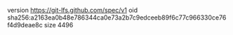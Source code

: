 version https://git-lfs.github.com/spec/v1
oid sha256:a2163ea0b48e786344ca0e73a2b7c9edceeb89f6c77c966330ce76f4d9deae8c
size 4496

